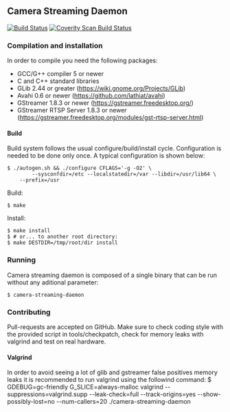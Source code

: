 ## Camera Streaming Daemon ##

[![Build Status](https://travis-ci.org/01org/camera-streaming-daemon.svg?branch=master)](https://travis-ci.org/01org/camera-streaming-daemon) <a href="https://scan.coverity.com/projects/01org-camera-streaming-daemon">
  <img alt="Coverity Scan Build Status"
       src="https://scan.coverity.com/projects/12056/badge.svg"/>
</a>

### Compilation and installation ###

In order to compile you need the following packages:

  - GCC/G++ compiler 5 or newer
  - C and C++ standard libraries
  - GLib 2.44 or greater (https://wiki.gnome.org/Projects/GLib)
  - Avahi 0.6 or newer (https://github.com/lathiat/avahi)
  - GStreamer 1.8.3 or newer (https://gstreamer.freedesktop.org/)
  - GStreamer RTSP Server 1.8.3 or newer (https://gstreamer.freedesktop.org/modules/gst-rtsp-server.html)

#### Build ####

Build system follows the usual configure/build/install cycle. Configuration is needed
to be done only once. A typical configuration is shown below:

    $ ./autogen.sh && ./configure CFLAGS='-g -O2' \
            --sysconfdir=/etc --localstatedir=/var --libdir=/usr/lib64 \
	    --prefix=/usr

Build:

    $ make

Install:

    $ make install
    $ # or... to another root directory:
    $ make DESTDIR=/tmp/root/dir install

### Running ###

Camera streaming daemon is composed of a single binary that can be run without any aditional parameter:

    $ camera-streaming-daemon

### Contributing ###

Pull-requests are accepted on GitHub. Make sure to check coding style with the
provided script in tools/checkpatch, check for memory leaks with valgrind and
test on real hardware.

#### Valgrind ####

In order to avoid seeing a lot of glib and gstreamer false positives memory leaks it is recommended to run valgrind using the followind command:
    $ GDEBUG=gc-friendly G_SLICE=always-malloc valgrind --suppressions=valgrind.supp --leak-check=full --track-origins=yes --show-possibly-lost=no --num-callers=20 ./camera-streaming-daemon
